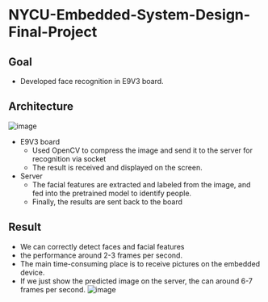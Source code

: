 # NYCU-Embedded-System-Design-Final-Project

## Goal
- Developed face recognition in E9V3 board.

## Architecture
![image](https://user-images.githubusercontent.com/46760916/190098133-8edb0cd8-21a3-40e5-a412-4c6b493fae7a.png)
- E9V3 board
    - Used OpenCV to compress the image and send it to the server for recognition via socket
    - The result is received and displayed on the screen.
- Server
    - The facial features are extracted and labeled from the image, and fed into the pretrained model to identify people. 
    - Finally, the results are sent back to the board

## Result
- We can correctly detect faces and facial features
- the performance around 2-3 frames per second. 
- The main time-consuming place is to receive pictures on the embedded device. 
- If we just show the predicted image on the server, the can around 6-7 frames per second.
![image](https://user-images.githubusercontent.com/46760916/190094343-019e020b-90fb-4035-b381-69c60d78723c.png)
